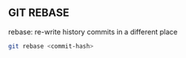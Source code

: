## GIT REBASE

rebase: re-write history commits in a different place

```bash
git rebase <commit-hash>
```